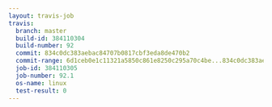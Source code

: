 ```yaml
---
layout: travis-job
travis:
  branch: master
  build-id: 384110304
  build-number: 92
  commit: 834c0dc383aebac84707b0817cbf3eda8de470b2
  commit-range: 6d1ceb0e1c11321a5850c861e8250c295a70c4be...834c0dc383aebac84707b0817cbf3eda8de470b2
  job-id: 384110305
  job-number: 92.1
  os-name: linux
  test-result: 0
---
```

